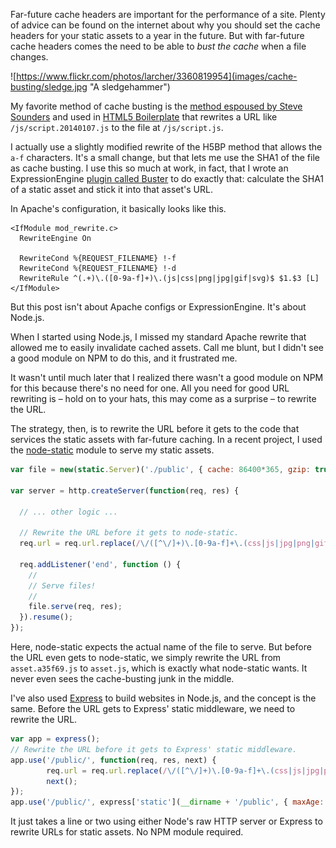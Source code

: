 Far-future cache headers are important for the performance of a site. Plenty
of advice can be found on the internet about why you should set the cache
headers for your static assets to a year in the future. But with far-future
cache headers comes the need to be able to *bust the cache* when a file
changes.

![https://www.flickr.com/photos/larcher/3360819954](images/cache-busting/sledge.jpg "A sledgehammer")

My favorite method of cache busting is the [method espoused by Steve Sounders](http://www.stevesouders.com/blog/2008/08/23/revving-filenames-dont-use-querystring/)
and used in [HTML5 Boilerplate](https://github.com/h5bp/html5-boilerplate/blob/master/.htaccess#L598)
that rewrites a URL like `/js/script.20140107.js` to the file at
`/js/script.js`.

I actually use a slightly modified rewrite of the H5BP method that allows the
`a-f` characters. It's a small change, but that lets me use the SHA1 of the
file as cache busting. I use this so much at work, in fact, that I wrote an
ExpressionEngine [plugin called Buster](https://github.com/click-rain/buster)
to do exactly that: calculate the SHA1 of a static asset and stick it into
that asset's URL.

In Apache's configuration, it basically looks like this.

```
<IfModule mod_rewrite.c>
  RewriteEngine On

  RewriteCond %{REQUEST_FILENAME} !-f
  RewriteCond %{REQUEST_FILENAME} !-d
  RewriteRule ^(.+)\.([0-9a-f]+)\.(js|css|png|jpg|gif|svg)$ $1.$3 [L]
</IfModule>
```

But this post isn't about Apache configs or ExpressionEngine. It's about
Node.js.

When I started using Node.js, I missed my standard Apache rewrite that allowed
me to easily invalidate cached assets. Call me blunt, but I didn't see a good
module on NPM to do this, and it frustrated me.

It wasn't until much later that I realized there wasn't a good module on NPM
for this because there's no need for one. All you need for good URL rewriting
is – hold on to your hats, this may come as a surprise – to rewrite the URL.

The strategy, then, is to rewrite the URL before it gets to the code that
services the static assets with far-future caching. In a recent project, I
used the [node-static](https://github.com/cloudhead/node-static) module to
serve my static assets.

```js
var file = new(static.Server)('./public', { cache: 86400*365, gzip: true });

var server = http.createServer(function(req, res) {

  // ... other logic ...

  // Rewrite the URL before it gets to node-static.
  req.url = req.url.replace(/\/([^\/]+)\.[0-9a-f]+\.(css|js|jpg|png|gif|svg)$/, "/$1.$2");

  req.addListener('end', function () {
    //
    // Serve files!
    //
    file.serve(req, res);
  }).resume();
});
```

Here, node-static expects the actual name of the file to serve. But before the
URL even gets to node-static, we simply rewrite the URL from `asset.a35f69.js`
to `asset.js`, which is exactly what node-static wants. It never even sees the
cache-busting junk in the middle.

I've also used [Express](http://expressjs.com/) to build websites in Node.js,
and the concept is the same. Before the URL gets to Express' static
middleware, we need to rewrite the URL.

```js
var app = express();
// Rewrite the URL before it gets to Express' static middleware.
app.use('/public/', function(req, res, next) {
        req.url = req.url.replace(/\/([^\/]+)\.[0-9a-f]+\.(css|js|jpg|png|gif|svg)$/, "/$1.$2");
        next();
});
app.use('/public/', express['static'](__dirname + '/public', { maxAge: 30 }));
```

It just takes a line or two using either Node's raw HTTP server or Express to
rewrite URLs for static assets. No NPM module required.
